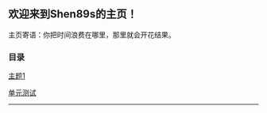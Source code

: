 ## 欢迎来到Shen89s的主页！

主页寄语：你把时间浪费在哪里，那里就会开花结果。 

### 目录

[主题1](./主题1.md)

[单元测试](./UnitTesting.md)

* * *
